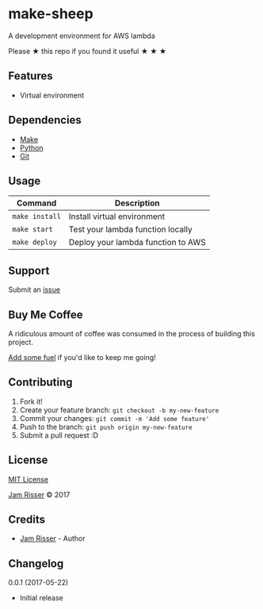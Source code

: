 # make-sheep

A development environment for AWS lambda

Please &#9733; this repo if you found it useful &#9733; &#9733; &#9733;


## Features

* Virtual environment


## Dependencies

* [Make](https://www.gnu.org/software/make/manual/make.html)
* [Python](https://www.python.org/)
* [Git](https://git-scm.com/)


## Usage

| Command        | Description                                                      |
| -------------  | ---------------------------------------------------------------- |
| `make install` | Install virtual environment                                      |
| `make start`   | Test your lambda function locally                                |
| `make deploy`  | Deploy your lambda function to AWS                               |


## Support

Submit an [issue](https://github.com/jamrizzi/make-sheep/issues/new)


## Buy Me Coffee

A ridiculous amount of coffee was consumed in the process of building this project.

[Add some fuel](https://jamrizzi.com/#!/buy-me-coffee) if you'd like to keep me going!


## Contributing

1. Fork it!
2. Create your feature branch: `git checkout -b my-new-feature`
3. Commit your changes: `git commit -m 'Add some feature'`
4. Push to the branch: `git push origin my-new-feature`
5. Submit a pull request :D


## License

[MIT License](https://github.com/jamrizzi/make-sheep/blob/master/LICENSE)

[Jam Risser](https://jamrizzi.com) &copy; 2017


## Credits

* [Jam Risser](https://jamrizzi.com) - Author


## Changelog

0.0.1 (2017-05-22)
* Initial release
